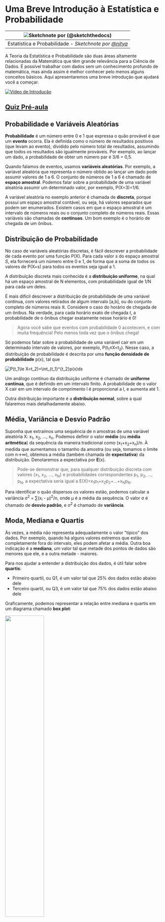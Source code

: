 <!--
CO_OP_TRANSLATOR_METADATA:
{
  "original_hash": "8bbb3fa0d4ad61384a3b4b5f7560226f",
  "translation_date": "2025-09-04T17:49:27+00:00",
  "source_file": "1-Introduction/04-stats-and-probability/README.md",
  "language_code": "br"
}
-->
# Uma Breve Introdução à Estatística e Probabilidade

|![ Sketchnote por [(@sketchthedocs)](https://sketchthedocs.dev) ](../../sketchnotes/04-Statistics-Probability.png)|
|:---:|
| Estatística e Probabilidade - _Sketchnote por [@nitya](https://twitter.com/nitya)_ |

A Teoria da Estatística e Probabilidade são duas áreas altamente relacionadas da Matemática que têm grande relevância para a Ciência de Dados. É possível trabalhar com dados sem um conhecimento profundo de matemática, mas ainda assim é melhor conhecer pelo menos alguns conceitos básicos. Aqui apresentaremos uma breve introdução que ajudará você a começar.

[![Vídeo de Introdução](../../../../translated_images/video-prob-and-stats.e4282e5efa2f2543400843ed98b1057065c9600cebfc8a728e8931b5702b2ae4.br.png)](https://youtu.be/Z5Zy85g4Yjw)

## [Quiz Pré-aula](https://purple-hill-04aebfb03.1.azurestaticapps.net/quiz/6)

## Probabilidade e Variáveis Aleatórias

**Probabilidade** é um número entre 0 e 1 que expressa o quão provável é que um **evento** ocorra. Ela é definida como o número de resultados positivos (que levam ao evento), dividido pelo número total de resultados, assumindo que todos os resultados são igualmente prováveis. Por exemplo, ao lançar um dado, a probabilidade de obter um número par é 3/6 = 0,5.

Quando falamos de eventos, usamos **variáveis aleatórias**. Por exemplo, a variável aleatória que representa o número obtido ao lançar um dado pode assumir valores de 1 a 6. O conjunto de números de 1 a 6 é chamado de **espaço amostral**. Podemos falar sobre a probabilidade de uma variável aleatória assumir um determinado valor, por exemplo, P(X=3)=1/6.

A variável aleatória no exemplo anterior é chamada de **discreta**, porque possui um espaço amostral contável, ou seja, há valores separados que podem ser enumerados. Existem casos em que o espaço amostral é um intervalo de números reais ou o conjunto completo de números reais. Essas variáveis são chamadas de **contínuas**. Um bom exemplo é o horário de chegada de um ônibus.

## Distribuição de Probabilidade

No caso de variáveis aleatórias discretas, é fácil descrever a probabilidade de cada evento por uma função P(X). Para cada valor *s* do espaço amostral *S*, ela fornecerá um número entre 0 e 1, de forma que a soma de todos os valores de P(X=s) para todos os eventos seja igual a 1.

A distribuição discreta mais conhecida é a **distribuição uniforme**, na qual há um espaço amostral de N elementos, com probabilidade igual de 1/N para cada um deles.

É mais difícil descrever a distribuição de probabilidade de uma variável contínua, com valores retirados de algum intervalo [a,b], ou do conjunto completo de números reais ℝ. Considere o caso do horário de chegada de um ônibus. Na verdade, para cada horário exato de chegada *t*, a probabilidade de o ônibus chegar exatamente nesse horário é 0!

> Agora você sabe que eventos com probabilidade 0 acontecem, e com muita frequência! Pelo menos toda vez que o ônibus chega!

Só podemos falar sobre a probabilidade de uma variável cair em um determinado intervalo de valores, por exemplo, P(t<sub>1</sub>≤X<t<sub>2</sub>). Nesse caso, a distribuição de probabilidade é descrita por uma **função densidade de probabilidade** p(x), tal que

![P(t_1\le X<t_2)=\int_{t_1}^{t_2}p(x)dx](../../../../translated_images/probability-density.a8aad29f17a14afb519b407c7b6edeb9f3f9aa5f69c9e6d9445f604e5f8a2bf7.br.png)

Um análogo contínuo da distribuição uniforme é chamado de **uniforme contínua**, que é definido em um intervalo finito. A probabilidade de o valor X cair em um intervalo de comprimento l é proporcional a l, e aumenta até 1.

Outra distribuição importante é a **distribuição normal**, sobre a qual falaremos mais detalhadamente abaixo.

## Média, Variância e Desvio Padrão

Suponha que extraímos uma sequência de n amostras de uma variável aleatória X: x<sub>1</sub>, x<sub>2</sub>, ..., x<sub>n</sub>. Podemos definir o valor **médio** (ou **média aritmética**) da sequência da maneira tradicional como (x<sub>1</sub>+x<sub>2</sub>+x<sub>n</sub>)/n. À medida que aumentamos o tamanho da amostra (ou seja, tomamos o limite com n→∞), obtemos a média (também chamada de **expectativa**) da distribuição. Denotaremos a expectativa por **E**(x).

> Pode-se demonstrar que, para qualquer distribuição discreta com valores {x<sub>1</sub>, x<sub>2</sub>, ..., x<sub>N</sub>} e probabilidades correspondentes p<sub>1</sub>, p<sub>2</sub>, ..., p<sub>N</sub>, a expectativa seria igual a E(X)=x<sub>1</sub>p<sub>1</sub>+x<sub>2</sub>p<sub>2</sub>+...+x<sub>N</sub>p<sub>N</sub>.

Para identificar o quão dispersos os valores estão, podemos calcular a variância σ<sup>2</sup> = ∑(x<sub>i</sub> - μ)<sup>2</sup>/n, onde μ é a média da sequência. O valor σ é chamado de **desvio padrão**, e σ<sup>2</sup> é chamado de **variância**.

## Moda, Mediana e Quartis

Às vezes, a média não representa adequadamente o valor "típico" dos dados. Por exemplo, quando há alguns valores extremos que estão completamente fora do intervalo, eles podem afetar a média. Outra boa indicação é a **mediana**, um valor tal que metade dos pontos de dados são menores que ele, e a outra metade - maiores.

Para nos ajudar a entender a distribuição dos dados, é útil falar sobre **quartis**:

* Primeiro quartil, ou Q1, é um valor tal que 25% dos dados estão abaixo dele
* Terceiro quartil, ou Q3, é um valor tal que 75% dos dados estão abaixo dele

Graficamente, podemos representar a relação entre mediana e quartis em um diagrama chamado **box plot**:

<img src="images/boxplot_explanation.png" width="50%"/>

Aqui também calculamos o **intervalo interquartil** IQR=Q3-Q1, e os chamados **outliers** - valores que estão fora dos limites [Q1-1.5*IQR,Q3+1.5*IQR].

Para uma distribuição finita que contém um pequeno número de valores possíveis, um bom valor "típico" é aquele que aparece com mais frequência, chamado de **moda**. Ele é frequentemente aplicado a dados categóricos, como cores. Considere uma situação em que temos dois grupos de pessoas - algumas que preferem fortemente vermelho, e outras que preferem azul. Se codificarmos as cores por números, o valor médio para a cor favorita estaria em algum lugar no espectro laranja-verde, o que não indica a preferência real de nenhum dos grupos. No entanto, a moda seria uma das cores ou ambas, se o número de pessoas votando por elas for igual (nesse caso, chamamos a amostra de **multimodal**).

## Dados do Mundo Real

Quando analisamos dados do mundo real, eles frequentemente não são variáveis aleatórias propriamente ditas, no sentido de que não realizamos experimentos com resultados desconhecidos. Por exemplo, considere um time de jogadores de beisebol e seus dados corporais, como altura, peso e idade. Esses números não são exatamente aleatórios, mas ainda podemos aplicar os mesmos conceitos matemáticos. Por exemplo, uma sequência de pesos de pessoas pode ser considerada como uma sequência de valores retirados de alguma variável aleatória. Abaixo está a sequência de pesos de jogadores de beisebol reais da [Major League Baseball](http://mlb.mlb.com/index.jsp), retirada deste [conjunto de dados](http://wiki.stat.ucla.edu/socr/index.php/SOCR_Data_MLB_HeightsWeights) (para sua conveniência, apenas os primeiros 20 valores são mostrados):

```
[180.0, 215.0, 210.0, 210.0, 188.0, 176.0, 209.0, 200.0, 231.0, 180.0, 188.0, 180.0, 185.0, 160.0, 180.0, 185.0, 197.0, 189.0, 185.0, 219.0]
```

> **Nota**: Para ver o exemplo de trabalho com este conjunto de dados, dê uma olhada no [notebook complementar](notebook.ipynb). Há também vários desafios ao longo desta lição, e você pode completá-los adicionando algum código a esse notebook. Se você não tem certeza de como operar com dados, não se preocupe - voltaremos a trabalhar com dados usando Python mais tarde. Se você não sabe como executar código em Jupyter Notebook, confira [este artigo](https://soshnikov.com/education/how-to-execute-notebooks-from-github/).

Aqui está o box plot mostrando média, mediana e quartis para nossos dados:

![Box Plot de Peso](../../../../translated_images/weight-boxplot.1dbab1c03af26f8a008fff4e17680082c8ab147d6df646cbac440bbf8f5b9c42.br.png)

Como nossos dados contêm informações sobre diferentes **funções** dos jogadores, também podemos fazer o box plot por função - isso nos permitirá ter uma ideia de como os valores dos parâmetros diferem entre as funções. Desta vez, consideraremos a altura:

![Box plot por função](../../../../translated_images/boxplot_byrole.036b27a1c3f52d42f66fba2324ec5cde0a1bca6a01a619eeb0ce7cd054b2527b.br.png)

Este diagrama sugere que, em média, a altura dos jogadores de primeira base é maior que a altura dos jogadores de segunda base. Mais tarde nesta lição, aprenderemos como podemos testar essa hipótese de forma mais formal e como demonstrar que nossos dados são estatisticamente significativos para mostrar isso.

> Ao trabalhar com dados do mundo real, assumimos que todos os pontos de dados são amostras retiradas de alguma distribuição de probabilidade. Essa suposição nos permite aplicar técnicas de aprendizado de máquina e construir modelos preditivos funcionais.

Para ver qual é a distribuição de nossos dados, podemos plotar um gráfico chamado **histograma**. O eixo X conteria um número de diferentes intervalos de peso (os chamados **bins**), e o eixo vertical mostraria o número de vezes que nossa amostra de variável aleatória esteve dentro de um determinado intervalo.

![Histograma de dados do mundo real](../../../../translated_images/weight-histogram.bfd00caf7fc30b145b21e862dba7def41c75635d5280de25d840dd7f0b00545e.br.png)

A partir deste histograma, você pode ver que todos os valores estão centrados em torno de um certo peso médio, e quanto mais nos afastamos desse peso, menos pesos desse valor são encontrados. Ou seja, é muito improvável que o peso de um jogador de beisebol seja muito diferente do peso médio. A variância dos pesos mostra a extensão em que os pesos provavelmente diferem da média.

> Se pegarmos pesos de outras pessoas, não da liga de beisebol, a distribuição provavelmente será diferente. No entanto, o formato da distribuição será o mesmo, mas a média e a variância mudariam. Assim, se treinarmos nosso modelo com jogadores de beisebol, é provável que ele produza resultados errados quando aplicado a estudantes de uma universidade, porque a distribuição subjacente é diferente.

## Distribuição Normal

A distribuição de pesos que vimos acima é muito típica, e muitas medições do mundo real seguem o mesmo tipo de distribuição, mas com diferentes médias e variâncias. Essa distribuição é chamada de **distribuição normal**, e ela desempenha um papel muito importante na estatística.

Usar a distribuição normal é uma maneira correta de gerar pesos aleatórios de potenciais jogadores de beisebol. Uma vez que sabemos o peso médio `mean` e o desvio padrão `std`, podemos gerar 1000 amostras de peso da seguinte forma:
```python
samples = np.random.normal(mean,std,1000)
``` 

Se plotarmos o histograma das amostras geradas, veremos uma imagem muito semelhante à mostrada acima. E se aumentarmos o número de amostras e o número de bins, podemos gerar uma imagem de uma distribuição normal mais próxima do ideal:

![Distribuição Normal com média=0 e desvio padrão=1](../../../../translated_images/normal-histogram.dfae0d67c202137d552d0015fb87581eca263925e512404f3c12d8885315432e.br.png)

*Distribuição Normal com média=0 e desvio padrão=1*

## Intervalos de Confiança

Quando falamos sobre os pesos dos jogadores de beisebol, assumimos que existe uma **variável aleatória W** que corresponde à distribuição de probabilidade ideal dos pesos de todos os jogadores de beisebol (o chamado **população**). Nossa sequência de pesos corresponde a um subconjunto de todos os jogadores de beisebol que chamamos de **amostra**. Uma pergunta interessante é: podemos conhecer os parâmetros da distribuição de W, ou seja, a média e a variância da população?

A resposta mais simples seria calcular a média e a variância de nossa amostra. No entanto, pode acontecer que nossa amostra aleatória não represente com precisão a população completa. Assim, faz sentido falar sobre **intervalo de confiança**.
> **Intervalo de confiança** é a estimativa da média verdadeira de uma população com base na nossa amostra, que é precisa dentro de uma determinada probabilidade (ou **nível de confiança**).
Suponha que temos uma amostra X<sub>1</sub>, ..., X<sub>n</sub> da nossa distribuição. Cada vez que extraímos uma amostra da nossa distribuição, acabamos com um valor médio diferente μ. Assim, μ pode ser considerado uma variável aleatória. Um **intervalo de confiança** com confiança p é um par de valores (L<sub>p</sub>,R<sub>p</sub>), tal que **P**(L<sub>p</sub>≤μ≤R<sub>p</sub>) = p, ou seja, a probabilidade de o valor médio medido estar dentro do intervalo é igual a p.

Vai além da nossa breve introdução discutir em detalhes como esses intervalos de confiança são calculados. Mais detalhes podem ser encontrados [na Wikipedia](https://en.wikipedia.org/wiki/Confidence_interval). Em resumo, definimos a distribuição da média amostral calculada em relação à média verdadeira da população, que é chamada de **distribuição t de Student**.

> **Fato interessante**: A distribuição t de Student foi nomeada em homenagem ao matemático William Sealy Gosset, que publicou seu artigo sob o pseudônimo "Student". Ele trabalhava na cervejaria Guinness e, segundo uma das versões, seu empregador não queria que o público soubesse que eles estavam usando testes estatísticos para determinar a qualidade das matérias-primas.

Se quisermos estimar a média μ da nossa população com confiança p, precisamos pegar o *(1-p)/2-ésimo percentil* de uma distribuição t de Student A, que pode ser obtido em tabelas ou calculado usando algumas funções integradas de softwares estatísticos (por exemplo, Python, R, etc.). Então, o intervalo para μ seria dado por X±A*D/√n, onde X é a média obtida da amostra e D é o desvio padrão.

> **Nota**: Também omitimos a discussão de um conceito importante de [graus de liberdade](https://en.wikipedia.org/wiki/Degrees_of_freedom_(statistics)), que é relevante em relação à distribuição t de Student. Você pode consultar livros mais completos sobre estatística para entender esse conceito mais profundamente.

Um exemplo de cálculo de intervalo de confiança para pesos e alturas é dado nos [notebooks complementares](notebook.ipynb).

| p    | Média do peso |
|------|---------------|
| 0.85 | 201.73±0.94   |
| 0.90 | 201.73±1.08   |
| 0.95 | 201.73±1.28   |

Observe que quanto maior a probabilidade de confiança, mais amplo é o intervalo de confiança.

## Teste de Hipóteses

No nosso conjunto de dados de jogadores de beisebol, existem diferentes funções de jogadores, que podem ser resumidas abaixo (veja o [notebook complementar](notebook.ipynb) para ver como esta tabela pode ser calculada):

| Função             | Altura     | Peso       | Contagem |
|--------------------|------------|------------|----------|
| Catcher           | 72.723684  | 204.328947 | 76       |
| Designated_Hitter | 74.222222  | 220.888889 | 18       |
| First_Baseman     | 74.000000  | 213.109091 | 55       |
| Outfielder        | 73.010309  | 199.113402 | 194      |
| Relief_Pitcher    | 74.374603  | 203.517460 | 315      |
| Second_Baseman    | 71.362069  | 184.344828 | 58       |
| Shortstop         | 71.903846  | 182.923077 | 52       |
| Starting_Pitcher  | 74.719457  | 205.163636 | 221      |
| Third_Baseman     | 73.044444  | 200.955556 | 45       |

Podemos notar que as alturas médias dos jogadores de primeira base são maiores do que as dos jogadores de segunda base. Assim, podemos ser tentados a concluir que **jogadores de primeira base são mais altos do que jogadores de segunda base**.

> Essa afirmação é chamada de **hipótese**, porque não sabemos se o fato é realmente verdadeiro ou não.

No entanto, nem sempre é óbvio se podemos fazer essa conclusão. Pela discussão acima, sabemos que cada média tem um intervalo de confiança associado e, portanto, essa diferença pode ser apenas um erro estatístico. Precisamos de uma maneira mais formal de testar nossa hipótese.

Vamos calcular os intervalos de confiança separadamente para as alturas dos jogadores de primeira e segunda base:

| Confiança | Primeira Base | Segunda Base |
|-----------|---------------|--------------|
| 0.85      | 73.62..74.38  | 71.04..71.69 |
| 0.90      | 73.56..74.44  | 70.99..71.73 |
| 0.95      | 73.47..74.53  | 70.92..71.81 |

Podemos ver que, sob nenhuma confiança, os intervalos se sobrepõem. Isso prova nossa hipótese de que jogadores de primeira base são mais altos do que jogadores de segunda base.

Mais formalmente, o problema que estamos resolvendo é verificar se **duas distribuições de probabilidade são iguais**, ou pelo menos têm os mesmos parâmetros. Dependendo da distribuição, precisamos usar diferentes testes para isso. Se sabemos que nossas distribuições são normais, podemos aplicar o **[teste t de Student](https://en.wikipedia.org/wiki/Student%27s_t-test)**.

No teste t de Student, calculamos o chamado **valor t**, que indica a diferença entre as médias, levando em conta a variância. É demonstrado que o valor t segue a **distribuição t de Student**, o que nos permite obter o valor limite para um nível de confiança **p** (isso pode ser calculado ou consultado em tabelas numéricas). Em seguida, comparamos o valor t com esse limite para aprovar ou rejeitar a hipótese.

No Python, podemos usar o pacote **SciPy**, que inclui a função `ttest_ind` (além de muitas outras funções estatísticas úteis!). Ela calcula o valor t para nós e também faz a busca reversa do valor de confiança p, para que possamos apenas olhar para a confiança e tirar a conclusão.

Por exemplo, nossa comparação entre as alturas dos jogadores de primeira e segunda base nos dá os seguintes resultados: 
```python
from scipy.stats import ttest_ind

tval, pval = ttest_ind(df.loc[df['Role']=='First_Baseman',['Height']], df.loc[df['Role']=='Designated_Hitter',['Height']],equal_var=False)
print(f"T-value = {tval[0]:.2f}\nP-value: {pval[0]}")
```
```
T-value = 7.65
P-value: 9.137321189738925e-12
```
No nosso caso, o valor p é muito baixo, o que significa que há evidências fortes de que os jogadores de primeira base são mais altos.

Existem também outros tipos de hipóteses que podemos querer testar, por exemplo:
* Provar que uma amostra segue alguma distribuição. No nosso caso, assumimos que as alturas são distribuídas normalmente, mas isso precisa de verificação estatística formal.
* Provar que o valor médio de uma amostra corresponde a algum valor pré-definido.
* Comparar as médias de várias amostras (por exemplo, qual é a diferença nos níveis de felicidade entre diferentes faixas etárias).

## Lei dos Grandes Números e Teorema Central do Limite

Uma das razões pelas quais a distribuição normal é tão importante é o chamado **teorema central do limite**. Suponha que temos uma grande amostra de N valores independentes X<sub>1</sub>, ..., X<sub>N</sub>, amostrados de qualquer distribuição com média μ e variância σ<sup>2</sup>. Então, para N suficientemente grande (em outras palavras, quando N→∞), a média Σ<sub>i</sub>X<sub>i</sub> seria normalmente distribuída, com média μ e variância σ<sup>2</sup>/N.

> Outra maneira de interpretar o teorema central do limite é dizer que, independentemente da distribuição, ao calcular a média de uma soma de valores de qualquer variável aleatória, você acaba com uma distribuição normal.

Do teorema central do limite também segue que, quando N→∞, a probabilidade de a média amostral ser igual a μ torna-se 1. Isso é conhecido como **a lei dos grandes números**.

## Covariância e Correlação

Uma das coisas que a Ciência de Dados faz é encontrar relações entre dados. Dizemos que duas sequências **correlacionam** quando exibem comportamento semelhante ao mesmo tempo, ou seja, elas sobem/descem simultaneamente, ou uma sequência sobe quando outra desce e vice-versa. Em outras palavras, parece haver alguma relação entre duas sequências.

> Correlação não indica necessariamente uma relação causal entre duas sequências; às vezes, ambas as variáveis podem depender de alguma causa externa, ou pode ser puramente por acaso que as duas sequências se correlacionam. No entanto, uma correlação matemática forte é uma boa indicação de que duas variáveis estão de alguma forma conectadas.

Matematicamente, o principal conceito que mostra a relação entre duas variáveis aleatórias é a **covariância**, que é calculada assim: Cov(X,Y) = **E**\[(X-**E**(X))(Y-**E**(Y))\]. Calculamos o desvio de ambas as variáveis em relação aos seus valores médios e, em seguida, o produto desses desvios. Se ambas as variáveis se desviam juntas, o produto será sempre um valor positivo, que se somará a uma covariância positiva. Se ambas as variáveis se desviam fora de sincronia (ou seja, uma cai abaixo da média quando outra sobe acima da média), sempre obteremos números negativos, que se somarão a uma covariância negativa. Se os desvios não forem dependentes, eles se somarão a aproximadamente zero.

O valor absoluto da covariância não nos diz muito sobre o quão grande é a correlação, porque depende da magnitude dos valores reais. Para normalizá-lo, podemos dividir a covariância pelo desvio padrão de ambas as variáveis, para obter a **correlação**. A vantagem é que a correlação está sempre no intervalo de [-1,1], onde 1 indica uma correlação positiva forte entre os valores, -1 - uma correlação negativa forte, e 0 - nenhuma correlação (variáveis independentes).

**Exemplo**: Podemos calcular a correlação entre pesos e alturas dos jogadores de beisebol do conjunto de dados mencionado acima:
```python
print(np.corrcoef(weights,heights))
```
Como resultado, obtemos uma **matriz de correlação** como esta:
```
array([[1.        , 0.52959196],
       [0.52959196, 1.        ]])
```

> A matriz de correlação C pode ser calculada para qualquer número de sequências de entrada S<sub>1</sub>, ..., S<sub>n</sub>. O valor de C<sub>ij</sub> é a correlação entre S<sub>i</sub> e S<sub>j</sub>, e os elementos diagonais são sempre 1 (que também é a autocorrelação de S<sub>i</sub>).

No nosso caso, o valor 0.53 indica que há alguma correlação entre o peso e a altura de uma pessoa. Também podemos fazer o gráfico de dispersão de um valor contra o outro para ver a relação visualmente:

![Relação entre peso e altura](../../../../translated_images/weight-height-relationship.3f06bde4ca2aba9974182c4ef037ed602acd0fbbbbe2ca91cefd838a9e66bcf9.br.png)

> Mais exemplos de correlação e covariância podem ser encontrados no [notebook complementar](notebook.ipynb).

## Conclusão

Nesta seção, aprendemos:

* propriedades estatísticas básicas dos dados, como média, variância, moda e quartis
* diferentes distribuições de variáveis aleatórias, incluindo distribuição normal
* como encontrar correlação entre diferentes propriedades
* como usar um aparato matemático e estatístico sólido para provar algumas hipóteses
* como calcular intervalos de confiança para variáveis aleatórias com base em amostras de dados

Embora esta lista definitivamente não seja exaustiva dos tópicos que existem dentro de probabilidade e estatística, ela deve ser suficiente para dar um bom início neste curso.

## 🚀 Desafio

Use o código de exemplo no notebook para testar outras hipóteses:
1. Jogadores de primeira base são mais velhos do que jogadores de segunda base.
2. Jogadores de primeira base são mais altos do que jogadores de terceira base.
3. Shortstops são mais altos do que jogadores de segunda base.

## [Quiz pós-aula](https://ff-quizzes.netlify.app/en/ds/)

## Revisão e Autoestudo

Probabilidade e estatística é um tópico tão amplo que merece seu próprio curso. Se você estiver interessado em aprofundar na teoria, pode continuar lendo alguns dos seguintes livros:

1. [Carlos Fernandez-Granda](https://cims.nyu.edu/~cfgranda/) da Universidade de Nova York tem ótimos apontamentos [Probability and Statistics for Data Science](https://cims.nyu.edu/~cfgranda/pages/stuff/probability_stats_for_DS.pdf) (disponível online).
1. [Peter e Andrew Bruce. Practical Statistics for Data Scientists.](https://www.oreilly.com/library/view/practical-statistics-for/9781491952955/) [[código de exemplo em R](https://github.com/andrewgbruce/statistics-for-data-scientists)].
1. [James D. Miller. Statistics for Data Science](https://www.packtpub.com/product/statistics-for-data-science/9781788290678) [[código de exemplo em R](https://github.com/PacktPublishing/Statistics-for-Data-Science)].

## Tarefa

[Pequeno Estudo sobre Diabetes](assignment.md)

## Créditos

Esta lição foi escrita com ♥️ por [Dmitry Soshnikov](http://soshnikov.com)

---

**Aviso Legal**:  
Este documento foi traduzido utilizando o serviço de tradução por IA [Co-op Translator](https://github.com/Azure/co-op-translator). Embora nos esforcemos para garantir a precisão, esteja ciente de que traduções automatizadas podem conter erros ou imprecisões. O documento original em seu idioma nativo deve ser considerado a fonte autoritativa. Para informações críticas, recomenda-se a tradução profissional realizada por humanos. Não nos responsabilizamos por quaisquer mal-entendidos ou interpretações equivocadas decorrentes do uso desta tradução.